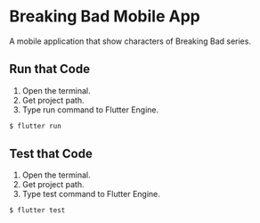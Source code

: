 # Breaking Bad Mobile App

A mobile application that show characters of Breaking Bad series.

## Run that Code

1. Open the terminal.
2. Get project path.
3. Type run command to Flutter Engine.

```sh
$ flutter run
```

## Test that Code

1. Open the terminal.
2. Get project path.
3. Type test command to Flutter Engine.

```sh
$ flutter test
```
